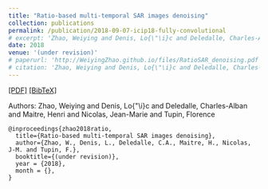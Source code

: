 ```yaml
---
title: "Ratio-based multi-temporal SAR images denoising"
collection: publications
permalink: /publication/2018-09-07-icip18-fully-convolutional
# excerpt: 'Zhao, Weiying and Denis, Lo{\"\i}c and Deledalle, Charles-Alban and Maitre, Henri and Nicolas, Jean-Marie and Tupin, Florence.'
date: 2018
venue: '(under revision)'
# paperurl: 'http://WeiyingZhao.github.io/files/RatioSAR_denoising.pdf'
# citation: 'Zhao, Weiying and Denis, Lo{\"\i}c and Deledalle, Charles-Alban and Maitre, Henri and Nicolas, Jean-Marie and Tupin, Florence'
---
```


[[PDF]](http://WeiyingZhao.github.io/files/RatioSAR_denoising.pdf) [[BibTeX]](http://WeiyingZhao.github.io/files/2018-10-22-MultiTempDenoising.bib)

Authors: Zhao, Weiying and Denis, Lo{\"\i}c and Deledalle, Charles-Alban and Maitre, Henri and Nicolas, Jean-Marie and Tupin, Florence

```
@inproceedings{zhao2018ratio,
  title={Ratio-based multi-temporal SAR images denoising},
  author={Zhao, W., Denis, L., Deledalle, C.A., Maitre, H., Nicolas, J-M. and Tupin, F.},
  booktitle={(under revision)},  
  year = {2018},
  month = {},
}
```




